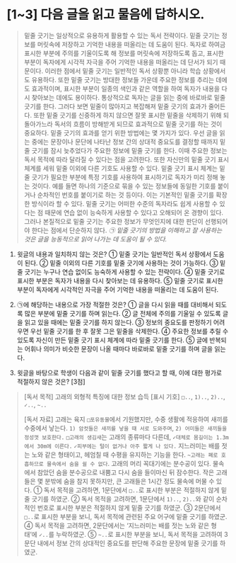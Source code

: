# [1~3] 다음 글을 읽고 물음에 답하시오.
> 밑줄 긋기는 일상적으로 유용하게 활용할 수 있는 독서 전략이다. 밑줄 긋기는 정보를 머릿속에 저장하고 기억한 내용을 떠올리는 데 도움이 된다. 독자로 하여금 표시한 부분에 주의를 기울이도록 해 정보를 머릿속에 저장하도록 돕고, 표시한 부분이 독자에게 시각적 자극을 주어 기억한 내용을 떠올리는 데 단서가 되기 때문이다. 이러한 점에서 밑줄 긋기는 일반적인 독서 상황뿐 아니라 학습 상황에서도 유용하다. 또한 밑줄 긋기는 방대한 정보들 가운데 주요한 정보를 추리는 데에도 효과적이며, 표시한 부분이 일종의 색인과 같은 역할을 하여 독자가 내용을 다시 찾아보는 데에도 용이하다.
> 통상적으로 독자는 글을 읽는 중에 바로바로 밑줄 긋기를 한다. 그러다 보면 밑줄이 많아지고 복잡해져 밑줄 긋기의 효과가 줄어든다. 또한 밑줄 긋기를 신중하게 하지 않으면 잘못 표시한 밑줄을 삭제하기 위해 되돌아가느라 독서의 흐름이 방해받게 되므로 효과적으로 밑줄 긋기를 하는 것이 중요하다.
> 밑줄 긋기의 효과를 얻기 위한 방법에는 몇 가지가 있다. 우선 글을 읽는 중에는 문장이나 문단에 나타난 정보 간의 상대적 중요도를 결정할 때까지 밑줄 긋기를 잠시 늦추었다가 주요한 정보에 밑줄 긋기를 한다. 이때 주요한 정보는 독서 목적에 따라 달라질 수 있다는 점을 고려한다. 또한 자신만의 밑줄 긋기 표시 체계를 세워 밑줄 이외에 다른 기호도 사용할 수 있다. 밑줄 긋기 표시 체계는 밑줄 긋기가 필요한 부분에 특정 기호를 사용하여 표시하기로 독자가 미리 정해 놓는 것이다. 예를 들면 하나의 기준으로 묶을 수 있는 정보들에 동일한 기호를 붙이거나 순차적인 번호를 붙이기로 하는 것 등이다. 이는 기본적인 밑줄 긋기를 확장한 방식이라 할 수 있다.
> 밑줄 긋기는 어떠한 수준의 독자라도 쉽게 사용할 수 있다는 점 때문에 연습 없이 능숙하게 사용할 수 있다고 오해되어 온 경향이 있다. 그러나 본질적으로 밑줄 긋기는 주요한 정보가 무엇인지에 대한 판단이 선행되어야 한다는 점에서 단순하지 않다. *㉠ 밑줄 긋기의 방법을 이해하고 잘 사용하는 것은 글을 능동적으로 읽어 나가는 데 도움이 될 수 있다.*

01. 윗글의 내용과 일치하지 않는 것은?
① 밑줄 긋기는 일반적인 독서 상황에서 도움이 된다.
② 밑줄 이외의 다른 기호를 밑줄 긋기에 사용하는 것이 가능하다.
③ 밑줄 긋기는 누구나 연습 없이도 능숙하게 사용할 수 있는 전략이다.
④ 밑줄 긋기로 표시한 부분은 독자가 내용을 다시 찾아보는 데 유용하다.
⑤ 밑줄 긋기로 표시한 부분이 독자에게 시각적인 자극을 주어 기억한 내용을 떠올리는 데 도움이 된다.


02. ㉠에 해당하는 내용으로 가장 적절한 것은?
① 글을 다시 읽을 때를 대비해서 되도록 많은 부분에 밑줄 긋기를 하며 읽는다.
② 글 전체에 주의를 기울일 수 있도록 글을 읽고 있을 때에는 밑줄 긋기를 하지 않는다.
③ 정보의 중요도를 판정하기 어려우면 우선 밑줄 긋기를 한 후 잘못 그은 밑줄을 삭제한다.
④ 주요한 정보를 추릴 수 있도록 자신이 만든 밑줄 긋기 표시 체계에 따라 밑줄 긋기를 한다.
⑤ 글에 반복되는 어휘나 의미가 비슷한 문장이 나올 때마다 바로바로 밑줄 긋기를 하며 글을 읽는다.

03. 윗글을 바탕으로 학생이 다음과 같이 밑줄 긋기를 했다고 할 때, 이에 대한 평가로 적절하지 않은 것은? [3점]
> [독서 목적] 고래의 외형적 특징에 대한 정보 습득
> [표시 기호] `□..`, `1)..`, `2)..`, `✓..`, `~..`
> 
> [독서 자료]
> 고래는 육지 `□포유동물`에서 기원했지만, 수중 생활에 적응하여 새끼를 수중에서 낳는다. `1) 암컷들은 새끼를 낳을 때 서로 도와주며`, `2) 어미들은 새끼들을 정성껏 보호한다.`
> `□고래의 생김새`는 고래의 종류마다 다른데, `✓대체로 몸길이는 1.3m에서 30m에 이른다.` `✓피부에는 털이 없거나 아주 짧게 나 있다.` 지느러미는 배를 젓는 노와 같은 형태이고, 헤엄칠 때 수평을 유지하는 기능을 한다.
> `~고래는 폐로 호흡하므로 물속에서 숨을 쉴 수 없다`. 고래의 머리 꼭대기에는 분수공이 있다. 물속에서 참았던 숨을 분수공으로 내뿜고 다시 숨을 들이마신 뒤 잠수한다. 작은 고래들은 몇 분밖에 숨을 참지 못하지만, 큰 고래들은 1시간 정도 물속에 머물 수 있다.
① 독서 목적을 고려하면, 1문단에서 `□..`로 표시한 부분은 적절하지 않게 밑줄 긋기를 하였군.
② 독서 목적을 고려하면, 1문단에서 `1)..`, `2)..`와 같이 순차적인 번호로 표시한 부분은 적절하지 않게 밑줄 긋기를 하였군.
③ 2문단에서 `□..`로 표시한 부분을 보니, 독서 목적에 관련된 주요 어구에 밑줄 긋기를 하였군.
④ 독서 목적을 고려하면, 2문단에서는 ‘지느러미는 배를 젓는 노와 같은 형태’에 `✓..`를 누락하였군.
⑤ `~..`로 표시한 부분을 보니, 독서 목적을 고려하여 3문단 내에서 정보 간의 상대적인 중요도를 판단해 주요한 문장에 밑줄 긋기를 하였군.
